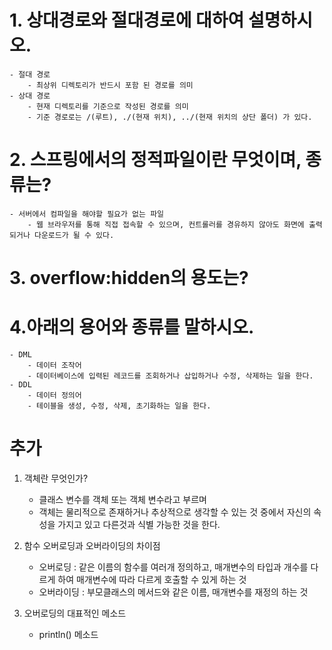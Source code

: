 # 1. 상대경로와 절대경로에 대하여 설명하시오.
    - 절대 경로
        - 최상위 디렉토리가 반드시 포함 된 경로를 의미
    - 상대 경로
        - 현재 디렉토리를 기준으로 작성된 경로를 의미
        - 기준 경로로는 /(루트), ./(현재 위치), ../(현재 위치의 상단 폴더) 가 있다.
# 2. 스프링에서의 정적파일이란 무엇이며, 종류는?
    - 서버에서 컴파일을 해야할 필요가 없는 파일
        - 웹 브라우저를 통해 직접 접속할 수 있으며, 컨트롤러를 경유하지 않아도 화면에 출력되거나 다운로드가 될 수 있다.

# 3. overflow:hidden의 용도는?


# 4.아래의 용어와 종류를 말하시오.
    - DML
        - 데이터 조작어
        - 데이터베이스에 입력된 레코드를 조회하거나 삽입하거나 수정, 삭제하는 일을 한다.
    - DDL
        - 데이터 정의어
        - 테이블을 생성, 수정, 삭제, 초기화하는 일을 한다.

# 추가

1. 객체란 무엇인가?
    - 클래스 변수를 객체 또는 객체 변수라고 부르며
    - 객체는 물리적으로 존재하거나 추상적으로 생각할 수 있는 것 중에서 자신의 속성을 가지고 있고 다른것과 식별 가능한 것을 한다.

2. 함수 오버로딩과 오버라이딩의 차이점
    - 오버로딩 : 같은 이름의 함수를 여러개 정의하고, 매개변수의 타입과 개수를 다르게 하여 매개변수에 따라 다르게 호출할 수 있게 하는 것
    - 오버라이딩 : 부모클래스의 메서드와 같은 이름, 매개변수를 재정의 하는 것

3. 오버로딩의 대표적인 메소드
    - println() 메소드